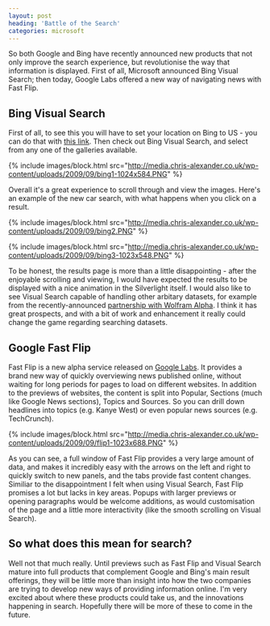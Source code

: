 ```yaml
---
layout: post
heading: 'Battle of the Search'
categories: microsoft
---
```


So both Google and Bing have recently announced new products that not only improve the search experience, but revolutionise the way that information is displayed. First of all, Microsoft announced Bing Visual Search; then today, Google Labs offered a new way of navigating news with Fast Flip.

## Bing Visual Search

First of all, to see this you will have to set your location on Bing to US - you can do that with [this link](http://www.bing.com/?scope=web&amp;setmkt=en-US&amp;setlang=SET_NULL&amp;uid=CD112CCD&amp;FORM=W5WA). Then check out Bing Visual Search, and select from any one of the galleries available.

{% include images/block.html src="http://media.chris-alexander.co.uk/wp-content/uploads/2009/09/bing1-1024x584.PNG" %}

Overall it's a great experience to scroll through and view the images. Here's an example of the new car search, with what happens when you click on a result.

 

{% include images/block.html src="http://media.chris-alexander.co.uk/wp-content/uploads/2009/09/bing2.PNG" %}

{% include images/block.html src="http://media.chris-alexander.co.uk/wp-content/uploads/2009/09/bing3-1023x548.PNG" %}

To be honest, the results page is more than a little disappointing - after the enjoyable scrolling and viewing, I would have expected the results to be displayed with a nice animation in the Silverlight itself. I would also like to see Visual Search capable of handling other arbitary datasets, for example from the recently-announced [partnership with Wolfram Alpha](http://www.techcrunch.com/2009/08/21/what-wolfram-alpha-really-did-this-summer-struck-a-deal-with-bing/). I think it has great prospects, and with a bit of work and enhancement it really could change the game regarding searching datasets.

## Google Fast Flip

Fast Flip is a new alpha service released on [Google Labs](http://web.archive.org/web/20090426064424/http://www.googlelabs.com/). It provides a brand new way of quickly overviewing news published online, without waiting for long periods for pages to load on different websites. In addition to the previews of websites, the content is split into Popular, Sections (much like Google News sections), Topics and Sources. So you can drill down headlines into topics (e.g. Kanye West) or even popular news sources (e.g. TechCrunch).

{% include images/block.html src="http://media.chris-alexander.co.uk/wp-content/uploads/2009/09/flip1-1023x688.PNG" %}

As you can see, a full window of Fast Flip provides a very large amount of data, and makes it incredibly easy with the arrows on the left and right to quickly switch to new panels, and the tabs provide fast content changes. Similiar to the disappointment I felt when using Visual Search, Fast Flip promises a lot but lacks in key areas. Popups with larger previews or opening paragraphs would be welcome additions, as would customisation of the page and a little more interactivity (like the smooth scrolling on Visual Search).

## So what does this mean for search?

Well not that much really. Until previews such as Fast Flip and Visual Search mature into full products that complement Google and Bing's main result offerings, they will be little more than insight into how the two companies are trying to develop new ways of providing information online. I'm very excited about where these products could take us, and the innovations happening in search. Hopefully there will be more of these to come in the future. 
